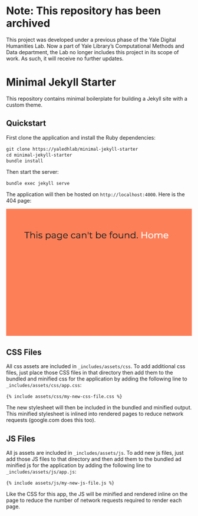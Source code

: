 # Note: This repository has been archived
This project was developed under a previous phase of the Yale Digital Humanities Lab. Now a part of Yale Library’s Computational Methods and Data department, the Lab no longer includes this project in its scope of work. As such, it will receive no further updates.


# Minimal Jekyll Starter

This repository contains minimal boilerplate for building a Jekyll site with a custom theme.

## Quickstart

First clone the application and install the Ruby dependencies:

```
git clone https://yaledhlab/minimal-jekyll-starter
cd minimal-jekyll-starter
bundle install
```

Then start the server:

```
bundle exec jekyll serve
```

The application will then be hosted on `http://localhost:4000`. Here is the 404 page:

![App preview](./_includes/assets/images/preview.png?raw=true)

## CSS Files

All css assets are included in `_includes/assets/css`. To add additional css files, just place those CSS files in that directory then add them to the bundled and minified css for the application by adding the following line to `_includes/assets/css/app.css`:

```
{% include assets/css/my-new-css-file.css %}
```

The new stylesheet will then be included in the bundled and minified output. This minified stylesheet is inlined into rendered pages to reduce network requests (google.com does this too).

## JS Files

All js assets are included in `_includes/assets/js`. To add new js files, just add those JS files to that directory and then add them to the bundled ad minified js for the application by adding the following line to `_includes/assets/js/app.js`:

```
{% include assets/js/my-new-js-file.js %}
```

Like the CSS for this app, the JS will be minified and rendered inline on the page to reduce the number of network requests required to render each page.
